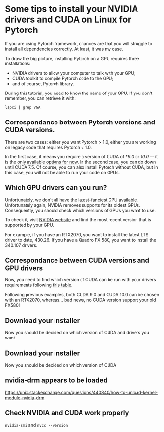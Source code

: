 # Some tips to install your NVIDIA drivers and CUDA on Linux for Pytorch

If you are using Pytorch framework, chances are that you will struggle to install all dependencies correctly.
At least, it was my case.

To draw the big picture, installing Pytorch on a GPU requires three installations:
- NVIDIA drivers to allow your computer to talk with your GPU;
- CUDA toolkit to compile Pytorch code to the GPU;
- and of course, Pytorch library.

During this tutorial, you need to know the name of your GPU. If you don't remember, you can retrieve it with:

```
lspci | grep VGA
```

## Correspondance between Pytorch versions and CUDA versions.

There are two cases: either you want Pytorch > 1.0, either you are working on legacy code that requires Pytorch < 1.0.

In the first case, it means you require a version of CUDA of **9.0* or *10.0* -- it is the [only available options for now](https://pytorch.org/get-started/locally/).
In the second case, you can do down until CUDA 7.5. Of course, you can also install Pytorch without CUDA, but in this case, you will not be able to run your code on GPUs. 


## Which GPU drivers can you run? 

Unfortunately, we don't all have the latest-fanciest GPU available. Unfortunately again, NVIDIA removes supports for its oldest GPUs. Consequently, you should check which versions of GPUs you want to use. 

To check it, visit [NVIDIA website](https://www.nvidia.com/Download/index.aspx) and find the most recent version that is supported by your GPU. 

For example, if you have an RTX2070, you want to install the latest LTS driver to date, 430.26.
If you have a Quadro FX 580, you want to install the 340.107 drivers.

## Correspondance between CUDA versions and GPU drivers

Now, you need to find which version of CUDA can be run with your drivers requirements following [this table](https://docs.nvidia.com/deploy/cuda-compatibility/index.html#binary-compatibility__table-toolkit-driver).

Following previous examples, both CUDA 9.0 and CUDA 10.0 can be chosen with an RTX2070, whereas... bad news, no CUDA version support your old FX580! 

## Download your installer 

Now you should be decided on which version of CUDA and drivers you want. 


## Download your installer 

Now you should be decided on which version of CUDA 
## nvidia-drm appears to be loaded 

https://unix.stackexchange.com/questions/440840/how-to-unload-kernel-module-nvidia-drm


## Check NVIDIA and CUDA work properly 

`nvidia-smi` and `nvcc --version`
